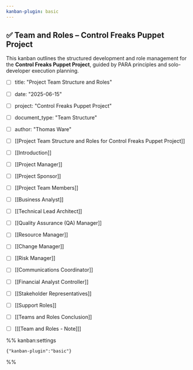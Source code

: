 ```yaml
---
kanban-plugin: basic
---
```


## ✅ Team and Roles – Control Freaks Puppet Project

This kanban outlines the structured development and role management for the **Control Freaks Puppet Project**, guided by PARA principles and solo-developer execution planning.


- [ ] title: "Project Team Structure and Roles"
- [ ] date: "2025-06-15"
- [ ] project: "Control Freaks Puppet Project"
- [ ] document_type: "Team Structure"
- [ ] author: "Thomas Ware"
- [ ] [[Project Team Structure and Roles for Control Freaks Puppet Project]]
- [ ] [[Introduction]]
- [ ] [[Project Manager]]
- [ ] [[Project Sponsor]]
- [ ] [[Project Team Members]]
- [ ] [[Business Analyst]]
- [ ] [[Technical Lead Architect]]
- [ ] [[Quality Assurance (QA) Manager]]
- [ ] [[Resource Manager]]
- [ ] [[Change Manager]]
- [ ] [[Risk Manager]]
- [ ] [[Communications Coordinator]]
- [ ] [[Financial Analyst Controller]]
- [ ] [[Stakeholder Representatives]]
- [ ] [[Support Roles]]
- [ ] [[Teams and Roles Conclusion]]
- [ ] [[[Team and Roles - Note]]]


%% kanban:settings
```
{"kanban-plugin":"basic"}
```
%%
